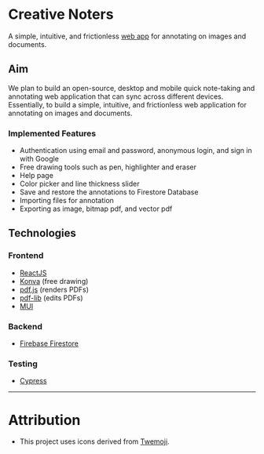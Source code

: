 # Creative Noters

A simple, intuitive, and frictionless [web app](https://creativenoters.vercel.app) for annotating on images and documents.

## Aim

We plan to build an open-source, desktop and mobile quick note-taking and annotating web application that can sync across different devices. Essentially, to build a simple, intuitive, and frictionless web application for annotating on images and documents.

### Implemented Features

- Authentication using email and password, anonymous login, and sign in with Google
- Free drawing tools such as pen, highlighter and eraser
- Help page
- Color picker and line thickness slider
- Save and restore the annotations to Firestore Database
- Importing files for annotation
- Exporting as image, bitmap pdf, and vector pdf


## Technologies

### Frontend

- [ReactJS](https://reactjs.org)
- [Konva](https://konvajs.org) (free drawing)
- [pdf.js](https://mozilla.github.io/pdf.js/) (renders PDFs)
- [pdf-lib](https://pdf-lib.js.org) (edits PDFs)
- [MUI](https://mui.com)

### Backend

- [Firebase Firestore](https://firebase.google.com/products/firestore)

### Testing
- [Cypress](https://www.cypress.io)
---

# Attribution

- This project uses icons derived from [Twemoji](https://twemoji.twitter.com/).

